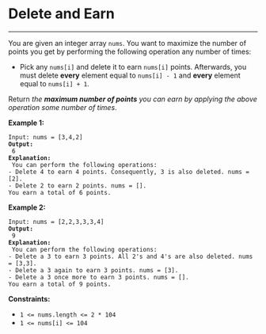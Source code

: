 # Delete and Earn

***

You are given an integer array `nums`. You want to maximize the number of points you get by performing the following operation any number of times:

* Pick any `nums[i]` and delete it to earn `nums[i]` points. Afterwards, you must delete **every** element equal to `nums[i] - 1` and **every** element equal to `nums[i] + 1`.

Return _the **maximum number of points** you can earn by applying the above operation some number of times_.

&#x20;

**Example 1:**

<pre><code>Input: nums = [3,4,2]
<strong>Output:
</strong> 6
<strong>Explanation:
</strong> You can perform the following operations:
- Delete 4 to earn 4 points. Consequently, 3 is also deleted. nums = [2].
- Delete 2 to earn 2 points. nums = [].
You earn a total of 6 points.</code></pre>

**Example 2:**

<pre><code>Input: nums = [2,2,3,3,3,4]
<strong>Output:
</strong> 9
<strong>Explanation:
</strong> You can perform the following operations:
- Delete a 3 to earn 3 points. All 2's and 4's are also deleted. nums = [3,3].
- Delete a 3 again to earn 3 points. nums = [3].
- Delete a 3 once more to earn 3 points. nums = [].
You earn a total of 9 points.</code></pre>

&#x20;

**Constraints:**

* `1 <= nums.length <= 2 * 104`
* `1 <= nums[i] <= 104`
